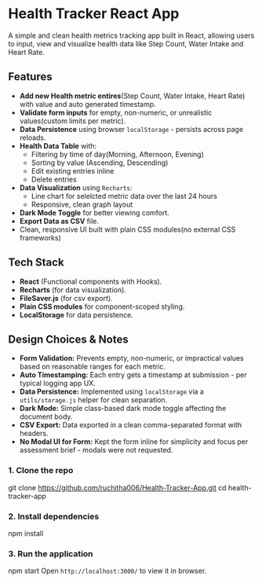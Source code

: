 # Health Tracker React App

A simple and clean health metrics tracking app built in React, allowing users to input, view and visualize health data like Step Count, Water Intake and Heart Rate.

## Features

- **Add new Health metric entires**(Step Count, Water Intake, Heart Rate) with value and auto generated timestamp.
- **Validate form inputs** for empty, non-numeric, or unrealistic values(custom limits per metric).
- **Data Persistence** using browser `localStorage` - persists across page reloads.
- **Health Data Table** with:
    - Filtering by time of day(Morning, Afternoon, Evening)
    - Sorting by value (Ascending, Descending)
    - Edit existing entries inline
    - Delete entries
- **Data Visualization** using `Recharts`:
    - Line chart for selelcted metric data over the last 24 hours
    - Responsive, clean graph layout
- **Dark Mode Toggle** for better viewing comfort.
- **Export Data as CSV** file.
- Clean, responsive UI built with plain CSS modules(no external CSS frameworks)

## Tech Stack

- **React** (Functional components with Hooks).
- **Recharts** (for data visualization).
- **FileSaver.js** (for csv export).
- **Plain CSS modules** for component-scoped styling.
- **LocalStorage** for data persistence.

## Design Choices & Notes

- **Form Validation:** Prevents empty, non-numeric, or impractical values based on reasonable ranges for each metric.
- **Auto Timestamping:** Each entry gets a timestamp at submission - per typical logging app UX.
- **Data Persistence:** Implemented using `localStorage` via a `utils/storage.js` helper for clean separation.
- **Dark Mode:** Simple class-based dark mode toggle affecting the document body.
- **CSV Export:** Data exported in a clean comma-separated format with headers.
- **No Modal UI for Form:** Kept the form inline for simplicity and focus per assessment brief - modals were not requested.

### 1. Clone the repo
git clone https://github.com/ruchitha006/Health-Tracker-App.git 
cd health-tracker-app
### 2. Install dependencies
npm install
### 3. Run the application
npm start
Open `http://localhost:3000/` to view it in browser.


